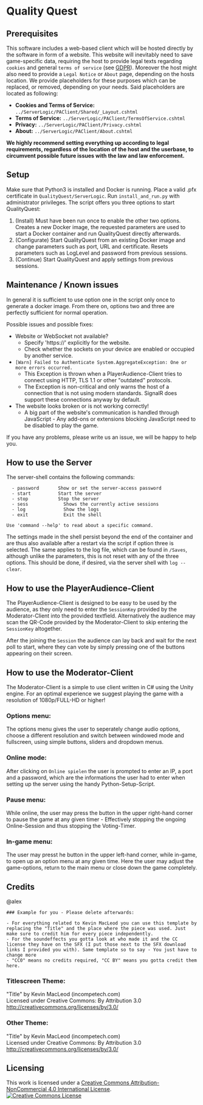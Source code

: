 # Quality Quest

## Prerequisites

This software includes a web-based client which will be hosted directly by the software in form of a website. This website will inevitably need to save game-specific data, requiring the host to provide legal texts regarding `cookies` and general `terms of service` (see [GDPR](https://gdpr.eu/)). Moreover the host might also need to provide a `Legal Notice` or `About` page, depending on the hosts location. 
We provide placeholders for these purposes which can be replaced, or removed, depending on your needs. Said placeholders are located as following:
- **Cookies and Terms of Service:** `../ServerLogic/PAClient/Shared/_Layout.cshtml`
- **Terms of Service:** `../ServerLogic/PAClient/TermsOfService.cshtml`
- **Privacy:** `../ServerLogic/PAClient/Privacy.cshtml`
- **About:** `../ServerLogic/PAClient/About.cshtml`

**We highly recommend setting everything up according to legal requirements, regardless of the location of the host and the userbase, to circumvent possible future issues with the law and law enforcement.**


## Setup

Make sure that Python3 is installed and Docker is running. Place a valid .pfx certificate in `QualityQuest/ServerLogic`. Run `install_and_run.py` with administrator privileges. The script offers you three options to start QualityQuest: 
1. (Install) Must have been run once to enable the other two options. Creates a new Docker image, the requested parameters are used to start a Docker container and run QualityQuest directly afterwards.
2. (Configurate) Start QualityQuest from an existing Docker image and change parameters such as port, URL and certificate. Resets parameters such as LogLevel and password from previous sessions.
3. (Continue) Start QualityQuest and apply settings from previous sessions.


## Maintenance / Known issues
In general it is sufficient to use option one in the script only once to generate a docker image. From there on, options two and three are perfectly sufficient for normal operation.

Possible issues and possible fixes:
* Website or WebSocket not available?
  - Specify 'https://' explicitly for the website.
  - Check whether the sockets on your device are enabled or occupied by another service. 
* `[Warn] Failed to Authenticate System.AggregateException: One or more errors occurred.`
  - This Exception is thrown when a PlayerAudience-Client tries to connect using HTTP, TLS 1.1 or other "outdated" protocols.
  - The Exception is non-critical and only warns the host of a connection that is not using modern standards. SignalR does support these connections anyway by default.
* The website looks broken or is not working correctly!
  - A big part of the website's communication is handled through JavaScript - Any add-ons or extensions blocking JavaScript need to be disabled to play the game.

If you have any problems, please write us an issue, we will be happy to help you.


## How to use the Server

The server-shell contains the following commands:
```
  - password       Show or set the server-access password
  - start          Start the server
  - stop           Stop the server
  - sess         	 Shows the currently active sessions
  - log          	 Show the logs
  - exit         	 Exit the shell

Use 'command --help' to read about a specific command.
```
The settings made in the shell persist beyond the end of the container and are thus also available after a restart via the script if option three is selected. The same applies to the log file, which can be found in `/Saves`, although unlike the parameters, this is not reset with any of the three options. This should be done, if desired, via the server shell with `log --clear`.


## How to use the PlayerAudience-Client

The PlayerAudience-Client is designed to be easy to be used by the audience, as they only need to enter the `SessionKey` provided by the Moderator-Client into the provided textfield. Alternatively the audience may scan the QR-Code provided by the Moderator-Client to skip entering the `SessionKey` altogether.

After the joining the `Session` the audience can lay back and wait for the next poll to start, where they can vote by simply pressing one of the buttons appearing on their screen.


## How to use the Moderator-Client
  
The Moderator-Client is a simple to use client written in C# using the Unity engine. For an optimal experience we suggest playing the game with a resolution of 1080p/FULL-HD or higher! 

### Options menu:

The options menu gives the user to seperately change audio options, choose a different resolution and switch between windowed mode and fullscreen, using simple buttons, sliders and dropdown menus.

### Online mode:

After clicking on `Online spielen` the user is prompted to enter an IP, a port and a password, which are the informations the user had to enter when setting up the server using the handy Python-Setup-Script.

### Pause menu:

While online, the user may press the button in the upper right-hand corner to pause the game at any given timer - Effectively stopping the ongoing Online-Session and thus stopping the Voting-Timer.

### In-game menu:

The user may presst he button in the upper left-hand corner, while in-game, to open up an option menu at any given time. Here the user may adjust the game-options, return to the main menu or close down the game completely.


## Credits

@alex

```
### Example for you - Please delete afterwards:

- For everything related to Kevin MacLeod you can use this template by replacing the "Title" and the place where the piece was used. Just make sure to credit him for every piece independently. 
- For the soundeffects you gotta look at who made it and the CC license they have on the SFX (I put those next to the SFX download links I provided you with). Same template so to say - You just have to change more
- "CC0" means no credits required, "CC BY" means you gotta credit them here.
```

### Titlescreen Theme:
"Title" by Kevin MacLeod (incompetech.com) </br>
Licensed under Creative Commons: By Attribution 3.0 </br>
http://creativecommons.org/licenses/by/3.0/ </br>

### Other Theme:
"Title" by Kevin MacLeod (incompetech.com) </br>
Licensed under Creative Commons: By Attribution 3.0 </br>
http://creativecommons.org/licenses/by/3.0/ </br>


## Licensing

This work is licensed under a <a rel="license" href="http://creativecommons.org/licenses/by-nc/4.0/">Creative Commons Attribution-NonCommercial 4.0 International License</a>. </br>
<a rel="license" href="http://creativecommons.org/licenses/by-nc/4.0/"><img alt="Creative Commons License" style="border-width:0" src="https://i.creativecommons.org/l/by-nc/4.0/88x31.png" /></a>
